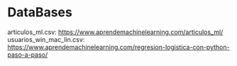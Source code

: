 # DataBases

articulos_ml.csv: https://www.aprendemachinelearning.com/articulos_ml/
usuarios_win_mac_lin.csv: https://www.aprendemachinelearning.com/regresion-logistica-con-python-paso-a-paso/
